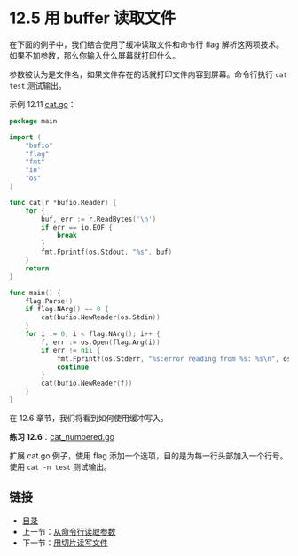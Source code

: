# 12.5 用 buffer 读取文件

在下面的例子中，我们结合使用了缓冲读取文件和命令行 flag 解析这两项技术。如果不加参数，那么你输入什么屏幕就打印什么。

参数被认为是文件名，如果文件存在的话就打印文件内容到屏幕。命令行执行 `cat test` 测试输出。

示例 12.11 [cat.go](examples/chapter_12/cat.go)：

```go
package main

import (
	"bufio"
	"flag"
	"fmt"
	"io"
	"os"
)

func cat(r *bufio.Reader) {
	for {
		buf, err := r.ReadBytes('\n')
		if err == io.EOF {
			break
		}
		fmt.Fprintf(os.Stdout, "%s", buf)
	}
	return
}

func main() {
	flag.Parse()
	if flag.NArg() == 0 {
		cat(bufio.NewReader(os.Stdin))
	}
	for i := 0; i < flag.NArg(); i++ {
		f, err := os.Open(flag.Arg(i))
		if err != nil {
			fmt.Fprintf(os.Stderr, "%s:error reading from %s: %s\n", os.Args[0], flag.Arg(i), err.Error())
			continue
		}
		cat(bufio.NewReader(f))
	}
}
```

在 12.6 章节，我们将看到如何使用缓冲写入。

**练习 12.6**：[cat_numbered.go](exercises/chapter_12/cat_numbered.go)

扩展 cat.go 例子，使用 flag 添加一个选项，目的是为每一行头部加入一个行号。使用 `cat -n test` 测试输出。

## 链接

- [目录](directory.md)
- 上一节：[从命令行读取参数](12.4.md)
- 下一节：[用切片读写文件](12.6.md)
